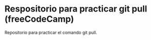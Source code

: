 # Respositorio para practicar git pull (freeCodeCamp)
Repositorio para practicar el comando git pull.
